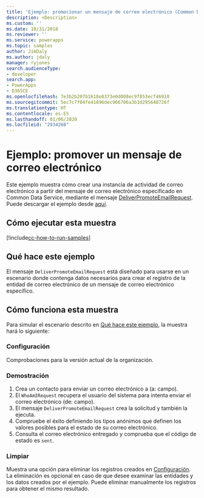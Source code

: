 ```yaml
---
title: 'Ejemplo: promocionar un mensaje de correo electrónico (Common Data Service) | Microsoft Docs'
description: <Description>
ms.custom: ''
ms.date: 10/31/2018
ms.reviewer: ''
ms.service: powerapps
ms.topic: samples
author: JimDaly
ms.author: jdaly
manager: ryjones
search.audienceType:
- developer
search.app:
- PowerApps
- D365CE
ms.openlocfilehash: 7e3b2b207b1618e8373e0d008ec9f853ecf46910
ms.sourcegitcommit: 5ec7c7f04fe41896dec966706a3b3d295648726f
ms.translationtype: HT
ms.contentlocale: es-ES
ms.lasthandoff: 01/06/2020
ms.locfileid: "2934268"
---
```

# <a name="sample-promote-an-email-message"></a>Ejemplo: promover un mensaje de correo electrónico 

<!-- https://docs.microsoft.com/dynamics365/customer-engagement/developer/sample-promote-email-message -->

Este ejemplo muestra cómo crear una instancia de actividad de correo electrónico a partir del mensaje de correo electrónico especificado en Common Data Service, mediante el mensaje [DeliverPromoteEmailRequest](https://docs.microsoft.com/dotnet/api/microsoft.crm.sdk.messages.deliverpromoteemailrequest?view=dynamics-general-ce-9). Puede descargar el ejemplo desde [aquí](https://github.com/Microsoft/PowerApps-Samples/tree/master/cds/orgsvc/C%23/PromoteEmail).

## <a name="how-to-run-this-sample"></a>Cómo ejecutar esta muestra

[!include[cc-how-to-run-samples](../../includes/cc-how-to-run-samples.md)]

## <a name="what-this-sample-does"></a>Qué hace este ejemplo

El mensaje `DeliverPromoteEmailRequest` está diseñado para usarse en un escenario donde contenga datos necesarios para crear el registro de la entidad de correo electrónico de un mensaje de correo electrónico específico.

## <a name="how-this-sample-works"></a>Cómo funciona esta muestra

Para simular el escenario descrito en [Qué hace este ejemplo](#what-this-sample-does), la muestra hará lo siguiente:

### <a name="setup"></a>Configuración

Comprobaciones para la versión actual de la organización.

### <a name="demonstrate"></a>Demostración

1. Crea un contacto para enviar un correo electrónico a (a: campo).
2. El `WhoAmIRequest` recupera el usuario del sistema para intenta enviar el correo electrónico (de: campo).
3. El mensaje `DeliverPromoteEmailRequest` crea la solicitud y también la ejecuta.
4. Compruebe el éxito definiendo los tipos anónimos que definen los valores posibles para el estado de su correo electrónico. 
5. Consulta el correo electrónico entregado y comprueba que el código de estado es `sent`.

### <a name="clean-up"></a>Limpiar

Muestra una opción para eliminar los registros creados en [Configuración](#setup). La eliminación es opcional en caso de que desee examinar las entidades y los datos creados por el ejemplo. Puede eliminar manualmente los registros para obtener el mismo resultado.

